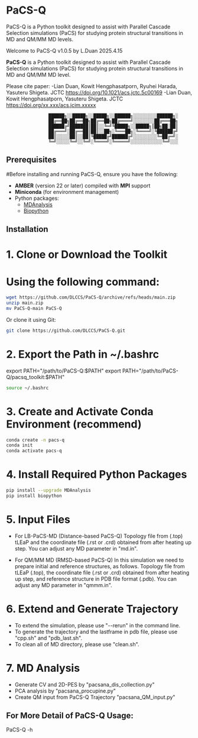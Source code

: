 # PaCS-Q
PaCS-Q is a Python toolkit designed to assist with Parallel Cascade Selection simulations (PaCS) for studying protein structural transitions in MD and QM/MM MD levels.

Welcome to PaCS-Q v1.0.5 by L.Duan 2025.4.15

**PaCS-Q** is a Python toolkit designed to assist with
Parallel Cascade Selection simulations (PaCS) for studying
protein structural transitions in MD and QM/MM MD level.

Please cite paper:
-Lian Duan, Kowit Hengphasatporn, Ryuhei Harada, Yasuteru Shigeta. JCTC https://doi.org/10.1021/acs.jctc.5c00169
-Lian Duan, Kowit Hengphasatporn, Yasuteru Shigeta. JCTC https://doi.org/xx.xxx/acs.jcim.xxxxx

                    ██████╗░░█████╗░░█████╗░░██████╗░░░░░░░░░██████╗░
                    ██╔══██╗██╔══██╗██╔══██╗██╔════╝░░░░░░░░██╔═══██╗
                    ██████╔╝███████║██║░░╚═╝╚█████╗░░█████╗║██╗██░██║
                    ██╔═══╝░██╔══██║██║░░██╗░╚═══██╗░╚════╝░╚██████╔╝
                    ██║░░░░░██║░░██║╚█████╔╝██████╔╝░░░░░░░░░╚═██╔═╝░
                    ╚═╝░░░░░╚═╝░░╚═╝░╚════╝░╚═════╝░░░░░░░░░░░░╚═╝░░░

## Prerequisites
#Before installing and running PaCS-Q, ensure you have the following:

- **AMBER** (version 22 or later) compiled with **MPI** support
- **Miniconda** (for environment management)
- Python packages:
  - [MDAnalysis](https://www.mdanalysis.org/)
  - [Biopython](https://biopython.org/)

## Installation
# 1. Clone or Download the Toolkit
# Using the following command:

```bash
wget https://github.com/DLCCS/PaCS-Q/archive/refs/heads/main.zip
unzip main.zip
mv PaCS-Q-main PaCS-Q
```
Or clone it using Git:
```bash
git clone https://github.com/DLCCS/PaCS-Q.git
```

# 2. Export the Path in ~/.bashrc
export PATH="/path/to/PaCS-Q:$PATH"
export PATH="/path/to/PaCS-Q/pacsq_toolkit:$PATH"
```bash
source ~/.bashrc
```

# 3. Create and Activate Conda Environment (recommend)
```bash
conda create -n pacs-q
conda init
conda activate pacs-q
```

# 4. Install Required Python Packages
```bash
pip install --upgrade MDAnalysis
pip install biopython
```

# 5. Input Files
- For LB-PaCS-MD (Distance-based PaCS-Q)
        Topology file from (.top) tLEaP and the coordinate file (.rst or .crd) obtained from after heating up step.
        You can adjust any MD parameter in "md.in".
  
- For QM/MM MD (RMSD-based PaCS-Q)
         In this simulation we need to prepare initial and reference structures, as follows.
         Topology file from tLEaP (.top), the coordinate file (.rst or .crd) obtained from after heating up step, and reference structure in PDB file format (.pdb).
         You can adjust any MD parameter in "qmmm.in".

# 6. Extend and Generate Trajectory
- To extend the simulation, please use "--rerun" in the command line.
- To generate the trajectory and the lastframe in pdb file, please use "cpp.sh" and "pdb_last.sh".
- To clean all of MD directory, please use "clean.sh".


# 7. MD Analysis
- Generate CV and 2D-PES by "pacsana_dis_collection.py"
- PCA analysis by "pacsana_procupine.py"
- Create QM input from PaCS-Q Trajectory "pacsana_QM_input.py"


## For More Detail of PaCS-Q Usage:
PaCS-Q -h
                      

  
